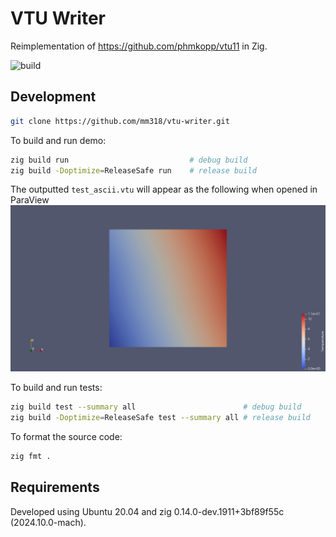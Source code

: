 # VTU Writer

Reimplementation of https://github.com/phmkopp/vtu11 in Zig.

![build](https://github.com/mm318/vtu-writer/actions/workflows/test.yml/badge.svg)


## Development

```bash
git clone https://github.com/mm318/vtu-writer.git
```

To build and run demo:
```bash
zig build run                           # debug build
zig build -Doptimize=ReleaseSafe run    # release build
```

The outputted `test_ascii.vtu` will appear as the following when opened in ParaView  
![VTU Writer demo output](demo.jpg) 

To build and run tests:
```bash
zig build test --summary all                        # debug build
zig build -Doptimize=ReleaseSafe test --summary all # release build
```

To format the source code:
```bash
zig fmt .
```


## Requirements

Developed using Ubuntu 20.04 and zig 0.14.0-dev.1911+3bf89f55c (2024.10.0-mach).
